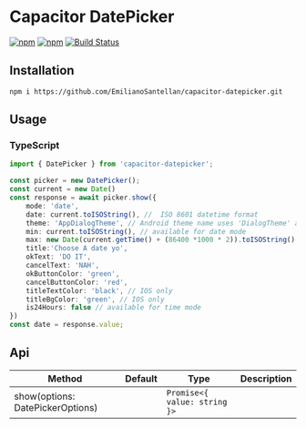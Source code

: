 # Capacitor DatePicker
[![npm](https://img.shields.io/npm/v/capacitor-datepicker.svg)](https://www.npmjs.com/package/capacitor-datepicker)
[![npm](https://img.shields.io/npm/dt/capacitor-datepicker.svg?label=npm%20downloads)](https://www.npmjs.com/package/capacitor-datepicker)
[![Build Status](https://travis-ci.org/triniwiz/capacitor-datepicker.svg?branch=master)](https://travis-ci.org/triniwiz/capacitor-datepicker)


## Installation

`npm i https://github.com/EmilianoSantellan/capacitor-datepicker.git`

## Usage

### TypeScript

```typescript
import { DatePicker } from 'capacitor-datepicker';

const picker = new DatePicker();
const current = new Date()
const response = await picker.show({
    mode: 'date',
    date: current.toISOString(), //  ISO 8601 datetime format
    theme: 'AppDialogTheme', // Android theme name uses 'DialogTheme' as the default,
    min: current.toISOString(), // available for date mode
    max: new Date(current.getTime() + (86400 *1000 * 2)).toISOString(), // available for date mode
    title:'Choose A date yo',
    okText: 'DO IT',
    cancelText: 'NAH',
    okButtonColor: 'green',
    cancelButtonColor: 'red',
    titleTextColor: 'black', // IOS only
    titleBgColor: 'green', // IOS only
    is24Hours: false // available for time mode
})
const date = response.value;
```

## Api

| Method                           | Default | Type                         | Description |
| -------------------------------- | ------- | ---------------------------- | ----------- |
| show(options: DatePickerOptions) |         | `Promise<{ value: string }>` |             |
